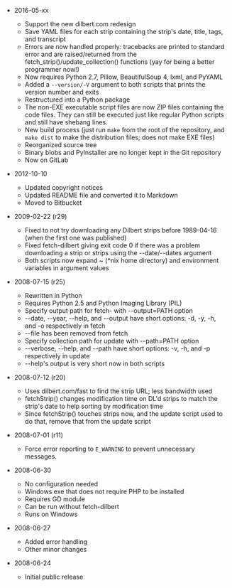 * 2016-05-xx
    * Support the new dilbert.com redesign
    * Save YAML files for each strip containing the strip's date, title, tags,
      and transcript
    * Errors are now handled properly:  tracebacks are printed to standard
      error and are raised/returned from the fetch_strip()/update_collection()
      functions (yay for being a better programmer now!)
    * Now requires Python 2.7, Pillow, BeautifulSoup 4, lxml, and PyYAML
    * Added a `--version/-V` argument to both scripts that prints the version
      number and exits
    * Restructured into a Python package
    * The non-EXE executable script files are now ZIP files containing the
      code files.  They can still be executed just like regular Python scripts
      and still have shebang lines.
    * New build process (just run `make` from the root of the repository,
      and `make dist` to make the distribution files; does not make EXE files)
    * Reorganized source tree
    * Binary blobs and PyInstaller are no longer kept in the Git repository
    * Now on GitLab

* 2012-10-10
    * Updated copyright notices
    * Updated README file and converted it to Markdown
    * Moved to Bitbucket

* 2009-02-22 (r29)
    * Fixed to not try downloading any Dilbert strips before 1989-04-16 (when
      the first one was published)
    * Fixed fetch-dilbert giving exit code 0 if there was a problem downloading
      a strip or strips using the --date/--dates argument
    * Both scripts now expand ~ (\*nix home directory) and environment variables
      in argument values

* 2008-07-15 (r25)
    * Rewritten in Python
    * Requires Python 2.5 and Python Imaging Library (PIL)
    * Specify output path for fetch- with --output=PATH option
    * --date, --year, --help, and --output have short options:  -d, -y, -h, and
      -o respectively in fetch
    * --file has been removed from fetch 
    * Specify collection path for update with --path=PATH option
    * --verbose, --help, and --path have short options:  -v, -h, and -p
      respectively in update
    * --help's output is very short now in both scripts

* 2008-07-12 (r20)
    * Uses dilbert.com/fast to find the strip URL; less bandwidth used
    * fetchStrip() changes modification time on DL'd strips to match the strip's
      date to help sorting by modification time
    * Since fetchStrip() touches strips now, and the update script used to do
      that, remove that from the update script 

* 2008-07-01 (r11)
    * Force error reporting to `E_WARNING` to prevent unnecessary messages. 

* 2008-06-30
    * No configuration needed
    * Windows exe that does not require PHP to be installed
    * Requires GD module
    * Can be run without fetch-dilbert
    * Runs on Windows 

* 2008-06-27
    * Added error handling
    * Other minor changes 

* 2008-06-24
    * Initial public release 
